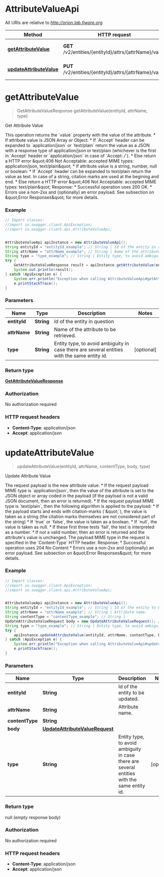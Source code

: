 # AttributeValueApi

All URIs are relative to *http://orion.lab.fiware.org*

Method | HTTP request | Description
------------- | ------------- | -------------
[**getAttributeValue**](AttributeValueApi.md#getAttributeValue) | **GET** /v2/entities/{entityId}/attrs/{attrName}/value | Get Attribute Value
[**updateAttributeValue**](AttributeValueApi.md#updateAttributeValue) | **PUT** /v2/entities/{entityId}/attrs/{attrName}/value | Update Attribute Value


<a name="getAttributeValue"></a>
# **getAttributeValue**
> GetAttributeValueResponse getAttributeValue(entityId, attrName, type)

Get Attribute Value

This operation returns the &#x60;value&#x60; property with the value of the attribute. * If attribute value is JSON Array or Object:   * If &#x60;Accept&#x60; header can be expanded to &#x60;application/json&#x60; or &#x60;text/plain&#x60; return the value as a JSON with a     response type of application/json or text/plain (whichever is the first in &#x60;Accept&#x60; header or     &#x60;application/json&#x60; in case of &#x60;Accept: *_/_*&#x60;).   * Else return a HTTP error \&quot;406 Not Acceptable: accepted MIME types: application/json, text/plain\&quot; * If attribute value is a string, number, null or boolean:   * If &#x60;Accept&#x60; header can be expanded to text/plain return the value as text. In case of a string, citation     marks are used at the begining and end.   * Else return a HTTP error \&quot;406 Not Acceptable: accepted MIME types: text/plain\&quot; Response: * Successful operation uses 200 OK. * Errors use a non-2xx and (optionally) an error payload. See subsection on \&quot;Error Responses\&quot; for   more details.

### Example
```java
// Import classes:
//import io.swagger.client.ApiException;
//import io.swagger.client.api.AttributeValueApi;


AttributeValueApi apiInstance = new AttributeValueApi();
String entityId = "entityId_example"; // String | Id of the entity in question
String attrName = "attrName_example"; // String | Name of the attribute to be retrieved.
String type = "type_example"; // String | Entity type, to avoid ambiguity in case there are several entities with the same entity id.
try {
    GetAttributeValueResponse result = apiInstance.getAttributeValue(entityId, attrName, type);
    System.out.println(result);
} catch (ApiException e) {
    System.err.println("Exception when calling AttributeValueApi#getAttributeValue");
    e.printStackTrace();
}
```

### Parameters

Name | Type | Description  | Notes
------------- | ------------- | ------------- | -------------
 **entityId** | **String**| Id of the entity in question |
 **attrName** | **String**| Name of the attribute to be retrieved. |
 **type** | **String**| Entity type, to avoid ambiguity in case there are several entities with the same entity id. | [optional]

### Return type

[**GetAttributeValueResponse**](GetAttributeValueResponse.md)

### Authorization

No authorization required

### HTTP request headers

 - **Content-Type**: application/json
 - **Accept**: application/json

<a name="updateAttributeValue"></a>
# **updateAttributeValue**
> updateAttributeValue(entityId, attrName, contentType, body, type)

Update Attribute Value

The request payload is the new attribute value. * If the request payload MIME type is &#x60;application/json&#x60;, then the value of the attribute is set to   the JSON object or array coded in the payload (if the payload is not a valid JSON document,   then an error is returned). * If the request payload MIME type is &#x60;text/plain&#x60;, then the following algorithm is applied to the   payload:   * If the payload starts and ends with citation-marks (&#x60;\&quot;&#x60;), the value is taken as a string     (the citation marks themselves are not considered part of the string)   * If &#x60;true&#x60; or &#x60;false&#x60;, the value is taken as a boolean.   * If &#x60;null&#x60;, the value is taken as null.   * If these first three tests &#39;fail&#39;, the text is interpreted as a number.   * If not a valid number, then an error is returned and the attribute&#39;s value is unchanged. The payload MIME type in the request is specified in the &#x60;Content-Type&#x60; HTTP header. Response: * Successful operation uses 204 No Content * Errors use a non-2xx and (optionally) an error payload. See subsection on \&quot;Error Responses\&quot; for   more details.

### Example
```java
// Import classes:
//import io.swagger.client.ApiException;
//import io.swagger.client.api.AttributeValueApi;


AttributeValueApi apiInstance = new AttributeValueApi();
String entityId = "entityId_example"; // String | Id of the entity to be updated.
String attrName = "attrName_example"; // String | Attribute name.
String contentType = "contentType_example"; // String | 
UpdateAttributeValueRequest body = new UpdateAttributeValueRequest(); // UpdateAttributeValueRequest | 
String type = "type_example"; // String | Entity type, to avoid ambiguity in case there are several entities with the same entity id.
try {
    apiInstance.updateAttributeValue(entityId, attrName, contentType, body, type);
} catch (ApiException e) {
    System.err.println("Exception when calling AttributeValueApi#updateAttributeValue");
    e.printStackTrace();
}
```

### Parameters

Name | Type | Description  | Notes
------------- | ------------- | ------------- | -------------
 **entityId** | **String**| Id of the entity to be updated. |
 **attrName** | **String**| Attribute name. |
 **contentType** | **String**|  |
 **body** | [**UpdateAttributeValueRequest**](UpdateAttributeValueRequest.md)|  |
 **type** | **String**| Entity type, to avoid ambiguity in case there are several entities with the same entity id. | [optional]

### Return type

null (empty response body)

### Authorization

No authorization required

### HTTP request headers

 - **Content-Type**: application/json
 - **Accept**: application/json

